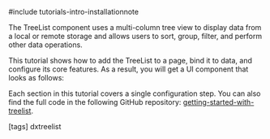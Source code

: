 #include tutorials-intro-installationnote

The TreeList component uses a multi-column tree view to display data from a local or remote storage and allows users to sort, group, filter, and perform other data operations.

This tutorial shows how to add the TreeList to a page, bind it to data, and configure its core features. As a result, you will get a UI component that looks as follows:

<div class="simulator-desktop-container" data-view="/Content/Applications/20_2/GettingStartedWith/TreeList/index.html, /Content/Applications/20_2/GettingStartedWith/TreeList/index.js, /Content/Applications/20_2/GettingStartedWith/TreeList/index.css"></div>

Each section in this tutorial covers a single configuration step. You can also find the full code in the following GitHub repository: <a href="https://github.com/DevExpress-Examples/getting-started-with-treelist" target="_blank">getting-started-with-treelist</a>.

[tags] dxtreelist
